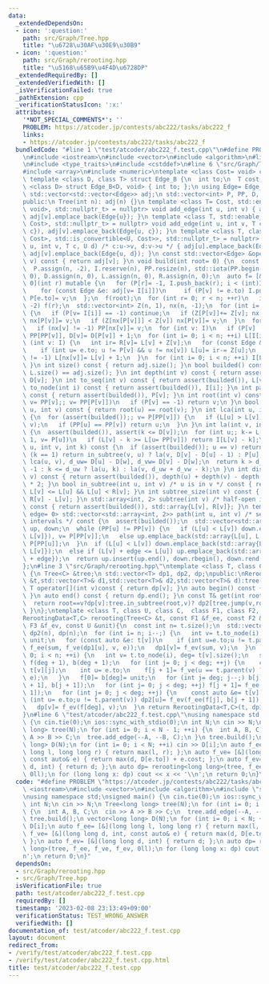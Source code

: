 ```yaml
---
data:
  _extendedDependsOn:
  - icon: ':question:'
    path: src/Graph/Tree.hpp
    title: "\u6728\u30AF\u30E9\u30B9"
  - icon: ':question:'
    path: src/Graph/rerooting.hpp
    title: "\u5168\u65B9\u4F4D\u6728DP"
  _extendedRequiredBy: []
  _extendedVerifiedWith: []
  _isVerificationFailed: true
  _pathExtension: cpp
  _verificationStatusIcon: ':x:'
  attributes:
    '*NOT_SPECIAL_COMMENTS*': ''
    PROBLEM: https://atcoder.jp/contests/abc222/tasks/abc222_f
    links:
    - https://atcoder.jp/contests/abc222/tasks/abc222_f
  bundledCode: "#line 1 \"test/atcoder/abc222_f.test.cpp\"\n#define PROBLEM \"https://atcoder.jp/contests/abc222/tasks/abc222_f\"\
    \n#include <iostream>\n#include <vector>\n#include <algorithm>\n#line 2 \"src/Graph/Tree.hpp\"\
    \n#include <type_traits>\n#include <cstddef>\n#line 6 \"src/Graph/Tree.hpp\"\n\
    #include <array>\n#include <numeric>\ntemplate <class Cost= void> class Tree {\n\
    \ template <class D, class T> struct Edge_B {\n  int to;\n  T cost;\n };\n template\
    \ <class D> struct Edge_B<D, void> { int to; };\n using Edge= Edge_B<void, Cost>;\n\
    \ std::vector<std::vector<Edge>> adj;\n std::vector<int> P, PP, D, I, L, R;\n\
    public:\n Tree(int n): adj(n) {}\n template <class T= Cost, std::enable_if_t<std::is_same_v<T,\
    \ void>, std::nullptr_t> = nullptr> void add_edge(int u, int v) { adj[u].emplace_back(Edge{v}),\
    \ adj[v].emplace_back(Edge{u}); }\n template <class T, std::enable_if_t<std::is_convertible_v<T,\
    \ Cost>, std::nullptr_t> = nullptr> void add_edge(int u, int v, T c) { adj[u].emplace_back(Edge{v,\
    \ c}), adj[v].emplace_back(Edge{u, c}); }\n template <class T, class U, std::enable_if_t<std::conjunction_v<std::is_convertible<T,\
    \ Cost>, std::is_convertible<U, Cost>>, std::nullptr_t> = nullptr> void add_edge(int\
    \ u, int v, T c, U d) /* c:u->v, d:v->u */ { adj[u].emplace_back(Edge{v, c}),\
    \ adj[v].emplace_back(Edge{u, d}); }\n const std::vector<Edge> &operator[](int\
    \ v) const { return adj[v]; }\n void build(int root= 0) {\n  const int n= adj.size();\n\
    \  P.assign(n, -2), I.reserve(n), PP.resize(n), std::iota(PP.begin(), PP.end(),\
    \ 0), D.assign(n, 0), L.assign(n, 0), R.assign(n, 0);\n  auto f= [&, i= 0, v=\
    \ 0](int r) mutable {\n   for (P[r]= -1, I.push_back(r); i < (int)I.size(); ++i)\n\
    \    for (const Edge &e: adj[v= I[i]])\n     if (P[v] != e.to) I.push_back(e.to),\
    \ P[e.to]= v;\n  };\n  f(root);\n  for (int r= 0; r < n; ++r)\n   if (P[r] ==\
    \ -2) f(r);\n  std::vector<int> Z(n, 1), nx(n, -1);\n  for (int i= n, v; i--;)\
    \ {\n   if (P[v= I[i]] == -1) continue;\n   if (Z[P[v]]+= Z[v]; nx[P[v]] == -1)\
    \ nx[P[v]]= v;\n   if (Z[nx[P[v]]] < Z[v]) nx[P[v]]= v;\n  }\n  for (int v: I)\n\
    \   if (nx[v] != -1) PP[nx[v]]= v;\n  for (int v: I)\n   if (P[v] != -1) PP[v]=\
    \ PP[PP[v]], D[v]= D[P[v]] + 1;\n  for (int i= 0; i < n; ++i) L[I[i]]= i;\n  for\
    \ (int v: I) {\n   int ir= R[v]= L[v] + Z[v];\n   for (const Edge &e: adj[v])\n\
    \    if (int u= e.to; u != P[v] && u != nx[v]) L[u]= ir-= Z[u];\n   if (nx[v]\
    \ != -1) L[nx[v]]= L[v] + 1;\n  }\n  for (int i= 0; i < n; ++i) I[L[i]]= i;\n\
    \ }\n int size() const { return adj.size(); }\n bool builded() const { return\
    \ L.size() == adj.size(); }\n int depth(int v) const { return assert(builded()),\
    \ D[v]; }\n int to_seq(int v) const { return assert(builded()), L[v]; }\n int\
    \ to_node(int i) const { return assert(builded()), I[i]; }\n int parent(int v)\
    \ const { return assert(builded()), P[v]; }\n int root(int v) const {\n  for (assert(builded()),\
    \ v= PP[v];; v= PP[P[v]])\n   if (P[v] == -1) return v;\n }\n bool connected(int\
    \ u, int v) const { return root(u) == root(v); }\n int lca(int u, int v) const\
    \ {\n  for (assert(builded());; v= P[PP[v]]) {\n   if (L[u] > L[v]) std::swap(u,\
    \ v);\n   if (PP[u] == PP[v]) return u;\n  }\n }\n int la(int v, int k) const\
    \ {\n  assert(builded()), assert(k <= D[v]);\n  for (int u;; k-= L[v] - L[u] +\
    \ 1, v= P[u])\n   if (L[v] - k >= L[u= PP[v]]) return I[L[v] - k];\n }\n int jump(int\
    \ u, int v, int k) const {\n  if (assert(builded()); u == v) return -1;\n  if\
    \ (k == 1) return in_subtree(v, u) ? la(v, D[v] - D[u] - 1) : P[u];\n  int w=\
    \ lca(u, v), d_uw= D[u] - D[w], d_vw= D[v] - D[w];\n  return k > d_uw + d_vw ?\
    \ -1 : k <= d_uw ? la(u, k) : la(v, d_uw + d_vw - k);\n }\n int dist(int u, int\
    \ v) const { return assert(builded()), depth(u) + depth(v) - depth(lca(u, v))\
    \ * 2; }\n bool in_subtree(int u, int v) /* u is in v */ const { return assert(builded()),\
    \ L[v] <= L[u] && L[u] < R[v]; }\n int subtree_size(int v) const { return assert(builded()),\
    \ R[v] - L[v]; }\n std::array<int, 2> subtree(int v) /* half-open interval */\
    \ const { return assert(builded()), std::array{L[v], R[v]}; }\n template <bool\
    \ edge= 0> std::vector<std::array<int, 2>> path(int u, int v) /* sequence of closed\
    \ intervals */ const {\n  assert(builded());\n  std::vector<std::array<int, 2>>\
    \ up, down;\n  while (PP[u] != PP[v]) {\n   if (L[u] < L[v]) down.emplace_back(std::array{L[PP[v]],\
    \ L[v]}), v= P[PP[v]];\n   else up.emplace_back(std::array{L[u], L[PP[u]]}), u=\
    \ P[PP[u]];\n  }\n  if (L[u] < L[v]) down.emplace_back(std::array{L[u] + edge,\
    \ L[v]});\n  else if (L[v] + edge <= L[u]) up.emplace_back(std::array{L[u], L[v]\
    \ + edge});\n  return up.insert(up.end(), down.rbegin(), down.rend()), up;\n }\n\
    };\n#line 3 \"src/Graph/rerooting.hpp\"\ntemplate <class T, class C> class RerootingData\
    \ {\n Tree<C> &tree;\n std::vector<T> dp1, dp2, dp;\npublic:\nRerootingData(Tree<C>\
    \ &t,std::vector<T>& d1,std::vector<T>& d2,std::vector<T>& d):tree(t),dp1(d1),dp2(d2),dp(d){}\n\
    \ T operator[](int v)const { return dp[v]; }\n auto begin() const { return dp.begin();\
    \ }\n auto end() const { return dp.end(); }\n const T& get(int root, int v)const{\n\
    \  return root==v?dp[v]:tree.in_subtree(root,v)? dp2[tree.jump(v,root,1)]:dp1[v];\n\
    \ }\n};\ntemplate <class T, class U, class C,  class F1, class F2, class F3>\n\
    RerootingData<T,C> rerooting(Tree<C> &t, const F1 &f_ee, const F2 &f_ve, const\
    \ F3 &f_ev, const U &unit){\n  const int n= t.size();\n  std::vector<T> dp1(n),\
    \ dp2(n), dp(n);\n  for (int i= n; i--;) {\n   int v= t.to_node(i);\n   U sum=\
    \ unit;\n   for (const auto &e: t[v])\n    if (int u=e.to;u != t.parent(v)) sum=\
    \ f_ee(sum, f_ve(dp1[u], v, e));\n   dp1[v]= f_ev(sum, v);\n  }\n  for (int i=\
    \ 0; i < n; ++i) {\n   int v= t.to_node(i), deg= t[v].size();\n   std::vector<U>\
    \ f(deg + 1), b(deg + 1);\n   for (int j= 0; j < deg; ++j) {\n    const auto &e=\
    \ t[v][j];\n    int u= e.to;\n    f[j + 1]= f_ve(u == t.parent(v) ? dp2[v] : dp1[u],v,\
    \ e);\n   }\n   f[0]= b[deg]= unit;\n   for (int j= deg; j--;) b[j]= f_ee(f[j\
    \ + 1], b[j + 1]);\n   for (int j= 0; j < deg; ++j) f[j + 1]= f_ee(f[j], f[j +\
    \ 1]);\n   for (int j= 0; j < deg; ++j) {\n    const auto &e= t[v][j];\n    if\
    \ (int u= e.to;u != t.parent(v)) dp2[u]= f_ev(f_ee(f[j], b[j + 1]), v);\n   }\n\
    \   dp[v]= f_ev(f[deg], v);\n  }\n return RerootingData<T,C>(t, dp1, dp2, dp);\n\
    }\n#line 6 \"test/atcoder/abc222_f.test.cpp\"\nusing namespace std;\nsigned main()\
    \ {\n cin.tie(0);\n ios::sync_with_stdio(0);\n int N;\n cin >> N;\n Tree<long\
    \ long> tree(N);\n for (int i= 0; i < N - 1; ++i) {\n  int A, B, C;\n  cin >>\
    \ A >> B >> C;\n  tree.add_edge(--A, --B, C);\n }\n tree.build();\n vector<long\
    \ long> D(N);\n for (int i= 0; i < N; ++i) cin >> D[i];\n auto f_ee= [&](long\
    \ long l, long long r) { return max(l, r); };\n auto f_ve= [&](long long d, int,\
    \ const auto& e) { return max(d, D[e.to]) + e.cost; };\n auto f_ev= [&](long long\
    \ d, int) { return d; };\n auto dp= rerooting<long long>(tree, f_ee, f_ve, f_ev,\
    \ 0ll);\n for (long long x: dp) cout << x << '\\n';\n return 0;\n}\n"
  code: "#define PROBLEM \"https://atcoder.jp/contests/abc222/tasks/abc222_f\"\n#include\
    \ <iostream>\n#include <vector>\n#include <algorithm>\n#include \"src/Graph/rerooting.hpp\"\
    \nusing namespace std;\nsigned main() {\n cin.tie(0);\n ios::sync_with_stdio(0);\n\
    \ int N;\n cin >> N;\n Tree<long long> tree(N);\n for (int i= 0; i < N - 1; ++i)\
    \ {\n  int A, B, C;\n  cin >> A >> B >> C;\n  tree.add_edge(--A, --B, C);\n }\n\
    \ tree.build();\n vector<long long> D(N);\n for (int i= 0; i < N; ++i) cin >>\
    \ D[i];\n auto f_ee= [&](long long l, long long r) { return max(l, r); };\n auto\
    \ f_ve= [&](long long d, int, const auto& e) { return max(d, D[e.to]) + e.cost;\
    \ };\n auto f_ev= [&](long long d, int) { return d; };\n auto dp= rerooting<long\
    \ long>(tree, f_ee, f_ve, f_ev, 0ll);\n for (long long x: dp) cout << x << '\\\
    n';\n return 0;\n}"
  dependsOn:
  - src/Graph/rerooting.hpp
  - src/Graph/Tree.hpp
  isVerificationFile: true
  path: test/atcoder/abc222_f.test.cpp
  requiredBy: []
  timestamp: '2023-02-08 23:13:49+09:00'
  verificationStatus: TEST_WRONG_ANSWER
  verifiedWith: []
documentation_of: test/atcoder/abc222_f.test.cpp
layout: document
redirect_from:
- /verify/test/atcoder/abc222_f.test.cpp
- /verify/test/atcoder/abc222_f.test.cpp.html
title: test/atcoder/abc222_f.test.cpp
---
```

